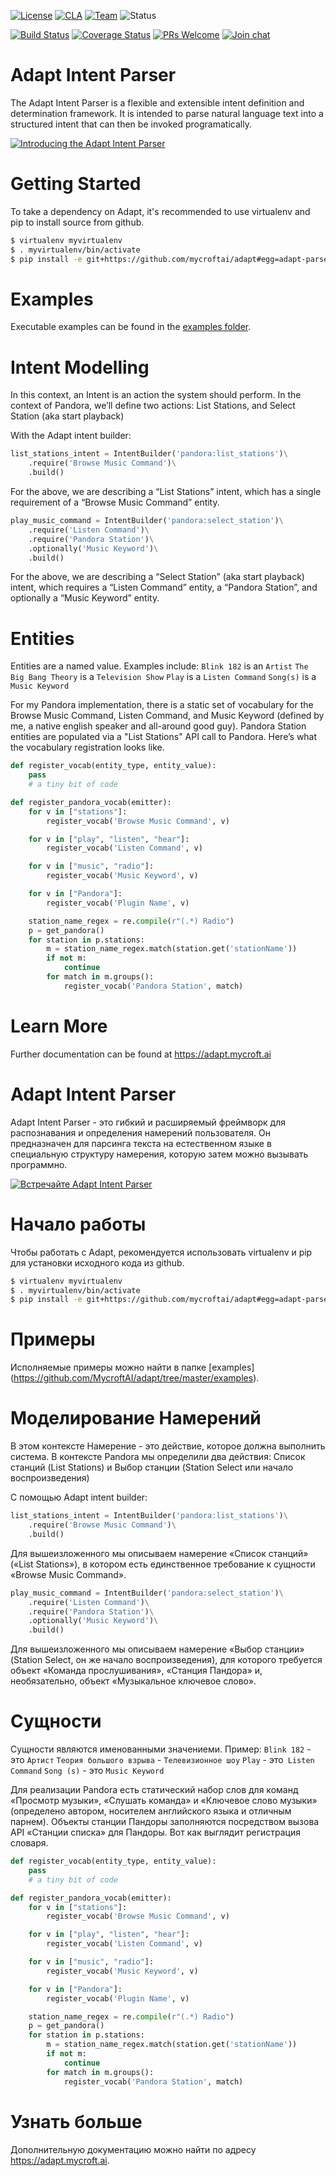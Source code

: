 [![License](https://img.shields.io/badge/License-Apache%202.0-blue.svg)](LICENSE.md) [![CLA](https://img.shields.io/badge/CLA%3F-Required-blue.svg)](https://mycroft.ai/cla) [![Team](https://img.shields.io/badge/Team-Mycroft_Core-violetblue.svg)](https://github.com/MycroftAI/contributors/blob/master/team/Mycroft%20Core.md) ![Status](https://img.shields.io/badge/-Production_ready-green.svg)

[![Build Status](https://travis-ci.org/MycroftAI/adapt.svg?branch=master)](https://travis-ci.org/MycroftAI/adapt) [![Coverage Status](https://coveralls.io/repos/github/MycroftAI/adapt/badge.svg?branch=dev)](https://coveralls.io/github/MycroftAI/adapt?branch=master)
[![PRs Welcome](https://img.shields.io/badge/PRs-welcome-brightgreen.svg)](http://makeapullrequest.com)
[![Join chat](https://img.shields.io/badge/Mattermost-join_chat-brightgreen.svg)](https://chat.mycroft.ai)

Adapt Intent Parser
==================
The Adapt Intent Parser is a flexible and extensible intent definition and determination framework. It is intended to parse natural language text into a structured intent that can then be invoked programatically.

[![Introducing the Adapt Intent Parser](https://mycroft.ai/wp-content/uploads/2019/05/Adapt-video-still.png)](https://www.youtube.com/watch?v=zR9xvPtM6Ro)

Getting Started
===============
To take a dependency on Adapt, it's recommended to use virtualenv and pip to install source from github.

```bash
$ virtualenv myvirtualenv
$ . myvirtualenv/bin/activate
$ pip install -e git+https://github.com/mycroftai/adapt#egg=adapt-parser
```

Examples
========
Executable examples can be found in the [examples folder](https://github.com/MycroftAI/adapt/tree/master/examples).

Intent Modelling
================
In this context, an Intent is an action the system should perform. In the context of Pandora, we’ll define two actions: List Stations, and Select Station (aka start playback)

With the Adapt intent builder:
```Python
list_stations_intent = IntentBuilder('pandora:list_stations')\
    .require('Browse Music Command')\
    .build()
```

For the above, we are describing a “List Stations” intent, which has a single requirement of a “Browse Music Command” entity.

```Python
play_music_command = IntentBuilder('pandora:select_station')\
    .require('Listen Command')\
    .require('Pandora Station')\
    .optionally('Music Keyword')\
    .build()
```


For the above, we are describing a “Select Station” (aka start playback) intent, which requires a “Listen Command” entity, a “Pandora Station”, and optionally a “Music Keyword” entity.

Entities
========

Entities are a named value. Examples include:
`Blink 182` is an `Artist`
`The Big Bang Theory` is a `Television Show`
`Play` is a `Listen Command`
`Song(s)` is a `Music Keyword`

For my Pandora implementation, there is a static set of vocabulary for the Browse Music Command, Listen Command, and Music Keyword (defined by me, a native english speaker and all-around good guy). Pandora Station entities are populated via a "List Stations" API call to Pandora. Here’s what the vocabulary registration looks like.

```Python
def register_vocab(entity_type, entity_value):
    pass
    # a tiny bit of code 

def register_pandora_vocab(emitter):
    for v in ["stations"]:
        register_vocab('Browse Music Command', v)

    for v in ["play", "listen", "hear"]:
        register_vocab('Listen Command', v)

    for v in ["music", "radio"]:
        register_vocab('Music Keyword', v)

    for v in ["Pandora"]:
        register_vocab('Plugin Name', v)

    station_name_regex = re.compile(r"(.*) Radio")
    p = get_pandora()
    for station in p.stations:
        m = station_name_regex.match(station.get('stationName'))
        if not m:
            continue
        for match in m.groups():
            register_vocab('Pandora Station', match)
```
Learn More
========

Further documentation can be found at https://adapt.mycroft.ai



Adapt Intent Parser
==================
Adapt Intent Parser - это гибкий и расширяемый фреймворк для распознавания и определения намерений пользователя. Он предназначен для парсинга текста на естественном языке в специальную структуру намерения, которую затем можно вызывать программно.

[![Встречайте Adapt Intent Parser](https://mycroft.ai/wp-content/uploads/2019/05/Adapt-video-still.png)](https://www.youtube.com/watch?v=zR9xvPtM6Ro)

Начало работы
===============
Чтобы работать с Adapt, рекомендуется использовать virtualenv и pip для установки исходного кода из github.

```bash
$ virtualenv myvirtualenv
$ . myvirtualenv/bin/activate
$ pip install -e git+https://github.com/mycroftai/adapt#egg=adapt-parser
```

Примеры
========
Исполняемые примеры можно найти в папке [examples] (https://github.com/MycroftAI/adapt/tree/master/examples).

Моделирование Намерений
================
В этом контексте Намерение - это действие, которое должна выполнить система. В контексте Pandora мы определили два действия: Список станций (List Stations) и Выбор станции (Station Select или начало воспроизведения)

С помощью Adapt intent builder:

```Python
list_stations_intent = IntentBuilder('pandora:list_stations')\
    .require('Browse Music Command')\
    .build()
```

Для вышеизложенного мы описываем намерение «Список станций» («List Stations»), в котором есть единственное требование к сущности «Browse Music Command».

```Python
play_music_command = IntentBuilder('pandora:select_station')\
    .require('Listen Command')\
    .require('Pandora Station')\
    .optionally('Music Keyword')\
    .build()
```


Для вышеизложенного мы описываем намерение «Выбор станции» (Station Select, он же начало воспроизведения), для которого требуется объект «Команда прослушивания», «Станция Пандора» и, необязательно, объект «Музыкальное ключевое слово».

Сущности
========

Сущности являются именованными значениеми. Пример:
`Blink 182` - это `Артист`
`Теория большого взрыва` - `Телевизионное шоу`
`Play` - это` Listen Command`
`Song (s)` - это `Music Keyword`

Для реализации Pandora есть статический набор слов для команд «Просмотр музыки», «Слушать команда» и «Ключевое слово музыки» (определено автором, носителем английского языка и отличным парнем). Объекты станции Пандоры заполняются посредством вызова API «Станции списка» для Пандоры. Вот как выглядит регистрация словаря.

```Python
def register_vocab(entity_type, entity_value):
    pass
    # a tiny bit of code 

def register_pandora_vocab(emitter):
    for v in ["stations"]:
        register_vocab('Browse Music Command', v)

    for v in ["play", "listen", "hear"]:
        register_vocab('Listen Command', v)

    for v in ["music", "radio"]:
        register_vocab('Music Keyword', v)

    for v in ["Pandora"]:
        register_vocab('Plugin Name', v)

    station_name_regex = re.compile(r"(.*) Radio")
    p = get_pandora()
    for station in p.stations:
        m = station_name_regex.match(station.get('stationName'))
        if not m:
            continue
        for match in m.groups():
            register_vocab('Pandora Station', match)
```

Узнать больше
========

Дополнительную документацию можно найти по адресу https://adapt.mycroft.ai.


